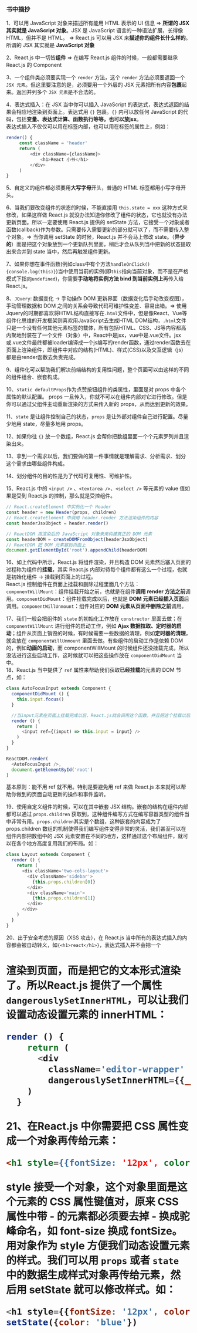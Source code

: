 ### 书中摘抄

1、可以用 JavaScript 对象来描述所有能用 HTML 表示的 UI 信息 => **所谓的 JSX 其实就是 JavaScript 对象**。JSX 是 JavaScript 语言的一种语法扩展，长得像 HTML，但并不是 HTML。
=> React.js 可以用 JSX 来**描述你的组件长什么样的**。所谓的 JSX 其实就是 **JavaScript 对象**

2、React.js 中一切皆**组件** => 在编写 React.js 组件的时候，一般都需要继承 React.js 的 Component

3、一个组件类必须要实现一个 `render` 方法，这个 `render` 方法必须要返回一个 `JSX 元素`。但这里要注意的是，必须要用一个外层的 JSX 元素把所有内容**包裹**起来。返回并列多个 `JSX 元素`是不合法的。

4、表达式插入：在 JSX 当中你可以插入 JavaScript 的表达式，表达式返回的结果会相应地渲染到页面上。表达式用 `{}` 包裹。`{}` 内可以放任何 JavaScript 的代码，包括**变量、表达式计算、函数执行等等。也可以放jsx**。  
   表达式插入不仅仅可以用在标签内部，也可以用在标签的属性上，例如：
   ```JavaScript
   render() {
        const className = 'header'
        return (
            <div className={className}>
                <h1>React 小书</h1>
            </div>
        )
   }
   ```

5、自定义的组件都必须要用**大写字母**开头，普通的 HTML 标签都用小写字母开头。

6、当我们要改变组件的状态的时候，不能直接用 `this.state = xxx` 这种方式来修改，如果这样做 React.js 就没办法知道你修改了组件的状态，它也就没有办法更新页面。所以一定要使用 React.js 提供的 setState 方法，它接受一个对象或者函数(callback)作为参数。只需要传入需要更新的部分就可以了，而不需要传入整个对象。=> 当你调用 setState 的时候，React.js 并不会马上修改 state。（**异步的**）而是把这个对象放到一个更新队列里面，稍后才会从队列当中把新的状态提取出来合并到 state 当中，然后再触发组件更新。

7、如果你想在事件函数(例如class中有个方法`handleOnClick(){console.log(this)}`)当中使用当前的实例(即`this`指向当前对象，而不是在严格模式下指向`undefined`)，你需要**手动地将实例方法 bind 到当前实例上**再传入给 React.js。

8、`JQuery`: 数据变化 -> 手动操作 DOM 更新界面（数据变化后手动改变视图），手动管理数据和 DOM 之间的关系会导致代码可维护性变差、容易出错。=> 使用Jquery的时期都喜欢将HTML结构直接写在`.html`文件中，但是像React、Vue等组件化思维的开发框架则喜欢用JavaScript去生成HTML DOM结构，`.html`文件只是一个没有任何其他元素标签的载体，所有包括HTML、CSS、JS等内容都高内聚地封装在了一个文件（对象）中，React中是jsx，vue中是.vue文件。jsx或.vue文件最终都被loader编译成一个js编写的render函数，通过render函数去在页面上渲染组件，即组件中对应的结构(HTML)、样式(CSS)以及交互逻辑（js）都是由render函数去负责完成。

9、组件化可以帮助我们解决前端结构的复用性问题，整个页面可以由这样的不同的组件组合、嵌套构成。

10、`static defaultProps`作为点赞按钮组件的类属性，里面是对 props 中各个属性的默认配置。
props 一旦传入，你就不可以在组件内部对它进行修改。但是你可以通过父组件主动重新渲染的方式来传入新的 props，从而达到更新的效果。

11、`state` 是让组件控制自己的状态，`props` 是让外部对组件自己进行配置。尽量少地用 state，尽量多地用 props。

12、如果你往 `{}` 放一个数组，React.js 会帮你把数组里面一个个元素罗列并且渲染出来。

13、拿到一个需求以后，我们要做的第一件事情就是理解需求、分析需求、划分这个需求由哪些组件构成。

14、划分组件的目的性是为了代码可复用性、可维护性。

15、React.js 中的 `<input />` 、`<textarea />`、`<select />` 等元素的 value 值如果是受到 React.js 的控制，那么就是受控组件。


```JavaScript
// React.createElement 中实例化一个 Header
const header = new Header(props, children)
// React.createElement 中调用 header.render 方法渲染组件的内容
const headerJsxObject = header.render()

// ReactDOM 用渲染后的 JavaScript 对象来来构建真正的 DOM 元素
const headerDOM = createDOMFromObject(headerJsxObject)
// ReactDOM 把 DOM 元素塞到页面上
document.getElementById('root').appendChild(headerDOM)
```
16、如上代码中所示，React.js 将组件渲染，并且构造 DOM 元素然后塞入页面的过程称为组件的**挂载**，其实 React.js 内部对待每个组件都有这么一个过程，也就是初始化组件 -> 挂载到页面上的过程。   
React.js 控制组件在页面上挂载和删除过程里面几个方法：`componentWillMount`：组件挂载开始之前，也就是在组件**调用 render 方法之前**调用。`componentDidMount`：组件挂载完成以后，也就是 **DOM 元素已经插入页面**后调用。`componentWillUnmount`：组件对应的 **DOM 元素从页面中删除之前**调用。  

17、我们一般会把组件的 `state` 的初始化工作放在 `constructor` 里面去做；在 `componentWillMount` 进行组件的启动工作，例如 **Ajax 数据拉取、定时器的启动**；组件从页面上销毁的时候，有时候需要一些数据的清理，例如**定时器的清理**，就会放在 `componentWillUnmount` 里面去做。有些组件的启动工作是依赖 DOM 的，例如**动画的启动**，而 componentWillMount 的时候组件还没挂载完成，所以没法进行这些启动工作，这时候就可以把这些操作放在 `componentDidMount` 当中。  
18、React.js 当中提供了 `ref` 属性来帮助我们获取**已经挂载**的元素的 DOM 节点，如：    
```JavaScript
class AutoFocusInput extends Component {
  componentDidMount () {
    this.input.focus()
  }

  //当input元素在页面上挂载完成以后，React.js就会调用这个函数，并且把这个挂载以后的DOM节点作为参数传给这个函数，函数体内就能引用到该DOM对象了
  render () {
    return (
      <input ref={(input) => this.input = input} />
    )
  }
}

ReactDOM.render(
  <AutoFocusInput />,
  document.getElementById('root')
)
```
基本原则：能不用 ref 就不用。特别是要避免用 ref 来做 React.js 本来就可以帮助你做到的页面自动更新的操作和事件监听。  

19、使用自定义组件的时候，可以在其中嵌套 JSX 结构。嵌套的结构在组件内部都可以通过 `props.children` 获取到，这种组件编写方式在编写容器类型的组件当中非常有用。`props.children`其实是个数组，这种嵌套的内容成为了 props.children 数组的机制使得我们编写组件变得非常的灵活，我们甚至可以在组件内部把数组中的 JSX 元素安置在不同的地方，这样通过这个布局组件，就可以在各个地方高度复用我们的布局。如：
```JavaScript
class Layout extends Component {
  render () {
    return (
      <div className='two-cols-layout'>
        <div className='sidebar'>
          {this.props.children[0]}
        </div>
        <div className='main'>
          {this.props.children[1]}
        </div>
      </div>
    )
  }
}
```  

20、出于安全考虑的原因（XSS 攻击），在 React.js 当中所有的表达式插入的内容都会被自动转义，如`{<h1>react</h1>}`，表达式插入并不会把一个 <h1> 渲染到页面，而是把它的文本形式渲染了。所以React.js 提供了一个属性 `dangerouslySetInnerHTML`，可以让我们设置动态设置元素的 innerHTML：
```JavaScript
render () {
    return (
      <div
        className='editor-wrapper'
        dangerouslySetInnerHTML={{__html: this.state.content}} />
    )
  }
```   

21、在React.js 中你需要把 CSS 属性变成一个对象再传给元素：
```html
<h1 style={{fontSize: '12px', color: 'red'}}>React.js</h1>
```
style 接受一个对象，这个对象里面是这个元素的 CSS 属性键值对，原来 CSS 属性中带 - 的元素都必须要去掉 - 换成驼峰命名，如 font-size 换成 fontSize。用对象作为 style 方便我们动态设置元素的样式。我们可以用 `props` 或者 `state` 中的数据**生成样式对象**再传给元素，然后用 setState 就可以修改样式。如：
```JavaScript
<h1 style={{fontSize: '12px', color: this.state.color}}>React.js 小书</h1>
setState({color: 'blue'})
```

